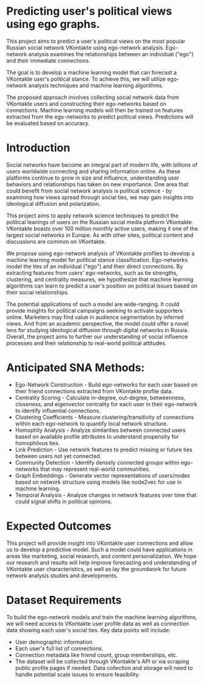 # Predicting user's political views using ego graphs.

This project aims to predict a user's political views on the most popular Russian social network VKontakte using ego-network analysis. Ego-network analysis examines the relationships between an individual ("ego") and their immediate connections.

The goal is to develop a machine learning model that can forecast a VKontakte user's political stance. To achieve this, we will utilize ego-network analysis techniques and machine learning algorithms.

The proposed approach involves collecting social network data from VKontakte users and constructing their ego-networks based on connections. Machine learning models will then be trained on features extracted from the ego-networks to predict political views. Predictions will be evaluated based on accuracy.

# Introduction

Social networks have become an integral part of modern life, with billions of users worldwide connecting and sharing information online. As these platforms continue to grow in size and influence, understanding user behaviors and relationships has taken on new importance. One area that could benefit from social network analysis is political science - by examining how views spread through social ties, we may gain insights into ideological diffusion and polarization.

This project aims to apply network science techniques to predict the political leanings of users on the Russian social media platform VKontakte. VKontakte boasts over 100 million monthly active users, making it one of the largest social networks in Europe. As with other sites, political content and discussions are common on VKontakte. 

We propose using ego-network analysis of VKontakte profiles to develop a machine learning model for political stance classification. Ego-networks model the ties of an individual ("ego") and their direct connections. By extracting features from users' ego-networks, such as tie strengths, clustering, and centrality measures, we hypothesize that machine learning algorithms can learn to predict a user's position on political issues based on their social relationships.

The potential applications of such a model are wide-ranging. It could provide insights for political campaigns seeking to activate supporters online. Marketers may find value in audience segmentation by inferred views. And from an academic perspective, the model could offer a novel lens for studying ideological diffusion through digital networks in Russia. Overall, the project aims to further our understanding of social influence processes and their relationship to real-world political attitudes.

# Anticipated SNA Methods:

- Ego-Network Construction - Build ego-networks for each user based on their friend connections extracted from VKontakte profile data.
- Centrality Scoring - Calculate in-degree, out-degree, betweenness, closeness, and eigenvector centrality for each user in their ego-network to identify influential connections.
- Clustering Coefficients - Measure clustering/transitivity of connections within each ego-network to quantify local network structure.
- Homophily Analysis - Analyze similarities between connected users based on available profile attributes to understand propensity for homophilous ties.
- Link Prediction - Use network features to predict missing or future ties between users not yet connected.
- Community Detection - Identify densely connected groups within ego-networks that may represent real-world communities.
- Graph Embeddings - Generate vector representations of users/nodes based on network structure using models like node2vec for use in machine learning.
- Temporal Analysis - Analyze changes in network features over time that could signal shifts in political opinions.

# Expected Outcomes

This project will provide insight into VKontakte user connections and allow us to develop a predictive model. Such a model could have applications in areas like marketing, social research, and content personalization. We hope our research and results will help improve forecasting and understanding of VKontakte user characteristics, as well as lay the groundwork for future network analysis studies and developments.

# Dataset Requirements

To build the ego-network models and train the machine learning algorithms, we will need access to VKontakte user profile data as well as connection data showing each user's social ties. Key data points will include:

- User demographic information.
- Each user's full list of connections.
- Connection metadata like friend count, group memberships, etc.
- The dataset will be collected through VKontakte's API or via scraping public profile pages if needed. Data collection and storage will need to handle potential scale issues to ensure feasibility.